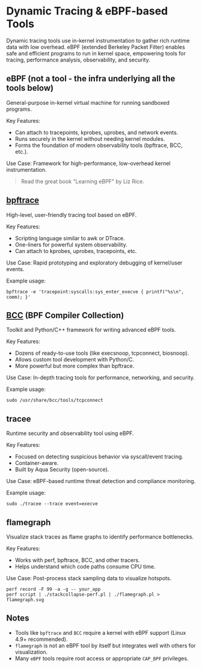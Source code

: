 # Dynamic Tracing & eBPF-based Tools

Dynamic tracing tools use in-kernel instrumentation to gather rich runtime data with low overhead. eBPF (extended Berkeley Packet Filter) enables safe and efficient programs to run in kernel space, empowering tools for tracing, performance analysis, observability, and security.

## eBPF (not a tool - the infra underlying all the tools below)

General-purpose in-kernel virtual machine for running sandboxed programs.

Key Features:
- Can attach to tracepoints, kprobes, uprobes, and network events.
- Runs securely in the kernel without needing kernel modules.
- Forms the foundation of modern observability tools (bpftrace, BCC, etc.).

Use Case: Framework for high-performance, low-overhead kernel instrumentation.

> Read the great book "Learning eBPF" by Liz Rice.

## [bpftrace](https://github.com/bpftrace/bpftrace)

High-level, user-friendly tracing tool based on eBPF.

Key Features:
- Scripting language similar to awk or DTrace.
- One-liners for powerful system observability.
- Can attach to kprobes, uprobes, tracepoints, etc.

Use Case: Rapid prototyping and exploratory debugging of kernel/user events.

Example usage:
```
bpftrace -e 'tracepoint:syscalls:sys_enter_execve { printf("%s\n", comm); }'
```

## [BCC](https://github.com/iovisor/bcc) (BPF Compiler Collection)

Toolkit and Python/C++ framework for writing advanced eBPF tools.

Key Features:
- Dozens of ready-to-use tools (like execsnoop, tcpconnect, biosnoop).
- Allows custom tool development with Python/C.
- More powerful but more complex than bpftrace.

Use Case: In-depth tracing tools for performance, networking, and security.

Example usage:
```
sudo /usr/share/bcc/tools/tcpconnect
```

## tracee

Runtime security and observability tool using eBPF.

Key Features:
- Focused on detecting suspicious behavior via syscall/event tracing.
- Container-aware.
- Built by Aqua Security (open-source).

Use Case: eBPF-based runtime threat detection and compliance monitoring.

Example usage:
```
sudo ./tracee --trace event=execve
```

## flamegraph

Visualize stack traces as flame graphs to identify performance bottlenecks.

Key Features:
- Works with perf, bpftrace, BCC, and other tracers.
- Helps understand which code paths consume CPU time.

Use Case: Post-process stack sampling data to visualize hotspots.

```
perf record -F 99 -a -g -- your_app
perf script | ./stackcollapse-perf.pl | ./flamegraph.pl > flamegraph.svg
```

## Notes

- Tools like `bpftrace` and `BCC` require a kernel with eBPF support (Linux 4.9+ recommended).
- `flamegraph` is not an eBPF tool by itself but integrates well with others for visualization.
- Many `eBPF` tools require root access or appropriate `CAP_BPF` privileges.


